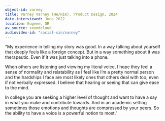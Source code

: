 ```yaml
---
object-id: varney
title: Varney Varney (He/Him), Product Design, 2024
date-interviewed: June 2022
location: Eugene, OR
av_source: soundcloud
audiovideo-id: "social-sin/varney"
---
```


"My experience in telling my story was good. In a way talking about yourself that deeply feels like a foreign concept. But in a way something about it was therapeutic. Even if it was just talking into a phone.

When others are listening and viewing my literal voice, I hope they feel a sense of normality and relatability as I feel like I’m a pretty normal person and the hardships I face are most likely ones that others deal with too, even if not verbally expressed. I believe that hearing or seeing that can give ease to the mind.

In college you are seeking a higher level of thought and want to have a say in what you make and contribute towards. And in an academic setting sometimes those emotions and thoughts are compressed by your peers. So the ability to have a voice is a powerful notion to most."
